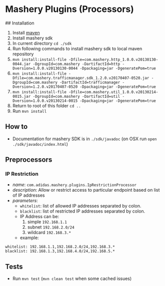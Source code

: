 # Mashery Plugins (Processors)

## Installation

1. Install [maven](https://maven.apache.org/install.html)
2. Install mashery sdk
  1. In current directory `cd ./sdk`
  2. Run following commands to install mashery sdk to local maven repository
  3. `mvn install:install-file -Dfile=com.mashery.http_1.0.0.v20130130-0044.jar -DgroupId=com.mashery -DartifactId=http -Dversion=1.0.0.v20130130-0044 -Dpackaging=jar -DgeneratePom=true`
  4. `mvn install:install-file -Dfile=com.mashery.trafficmanager.sdk_1.2.0.v20170407-0520.jar -DgroupId=com.mashery -DartifactId=trafficmanager -Dversion=1.2.0.v20170407-0520 -Dpackaging=jar -DgeneratePom=true`
  5. `mvn install:install-file -Dfile=com.mashery.util_1.0.0.v20130214-0015.jar -DgroupId=com.mashery -DartifactId=util -Dversion=1.0.0.v20130214-0015 -Dpackaging=jar -DgeneratePom=true`
  6. Return to root of this folder `cd ..`
  7. Run `mvn install`


## How to

- Documentation for mashery SDK is in `./sdk/javadoc` (on OSX run `open ./sdk/javadoc/index.html`)


## Preprocessors

### IP Restriction

- *name*: `com.adidas.mashery.plugins.IpRestrictionProcessor`
- *description*: Allow or restrict access to particular endpoint based on list of IP addresses
- *parameters*:
  - `whitelist`: list of allowed IP addresses separated by colon.
  - `blacklist`: list of restricted IP addresses separated by colon.
  - IP Address can be:
    1. simple `192.168.1.1`
    2. subnet `192.168.2.0/24`
    3. wildcard `192.168.3.*`
  - example:

```
whitelist: 192.168.1.1,192.168.2.0/24,192.168.3.*
blacklist: 192.168.1.3,192.168.4.0/24,192.168.5.*
```

## Tests

- Run `mvn test` (`mvn clean test` when some cached issues)
